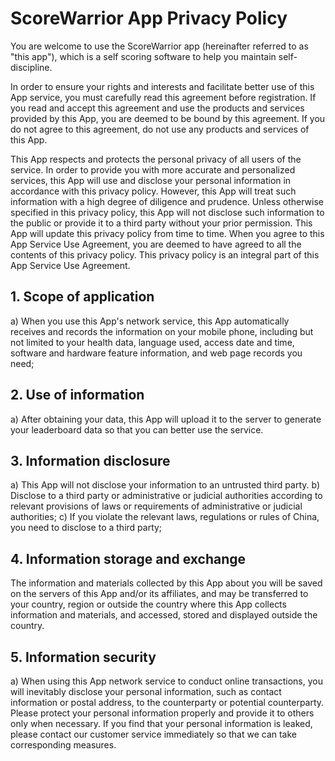 # ScoreWarrior App Privacy Policy

You are welcome to use the ScoreWarrior app (hereinafter referred to as "this app"), which is a self scoring software to help you maintain self-discipline.

In order to ensure your rights and interests and facilitate better use of this App service, you must carefully read this agreement before registration. If you read and accept this agreement and use the products and services provided by this App, you are deemed to be bound by this agreement. If you do not agree to this agreement, do not use any products and services of this App.

This App respects and protects the personal privacy of all users of the service. In order to provide you with more accurate and personalized services, this App will use and disclose your personal information in accordance with this privacy policy. However, this App will treat such information with a high degree of diligence and prudence. Unless otherwise specified in this privacy policy, this App will not disclose such information to the public or provide it to a third party without your prior permission. This App will update this privacy policy from time to time. When you agree to this App Service Use Agreement, you are deemed to have agreed to all the contents of this privacy policy. This privacy policy is an integral part of this App Service Use Agreement.

## 1. Scope of application
a) When you use this App's network service, this App automatically receives and records the information on your mobile phone, including but not limited to your health data, language used, access date and time, software and hardware feature information, and web page records you need;

## 2. Use of information
a) After obtaining your data, this App will upload it to the server to generate your leaderboard data so that you can better use the service.

## 3. Information disclosure
a) This App will not disclose your information to an untrusted third party.
b) Disclose to a third party or administrative or judicial authorities according to relevant provisions of laws or requirements of administrative or judicial authorities;
c) If you violate the relevant laws, regulations or rules of China, you need to disclose to a third party;

## 4. Information storage and exchange
The information and materials collected by this App about you will be saved on the servers of this App and/or its affiliates, and may be transferred to your country, region or outside the country where this App collects information and materials, and accessed, stored and displayed outside the country.

## 5. Information security
a) When using this App network service to conduct online transactions, you will inevitably disclose your personal information, such as contact information or postal address, to the counterparty or potential counterparty. Please protect your personal information properly and provide it to others only when necessary. If you find that your personal information is leaked, please contact our customer service immediately so that we can take corresponding measures.
